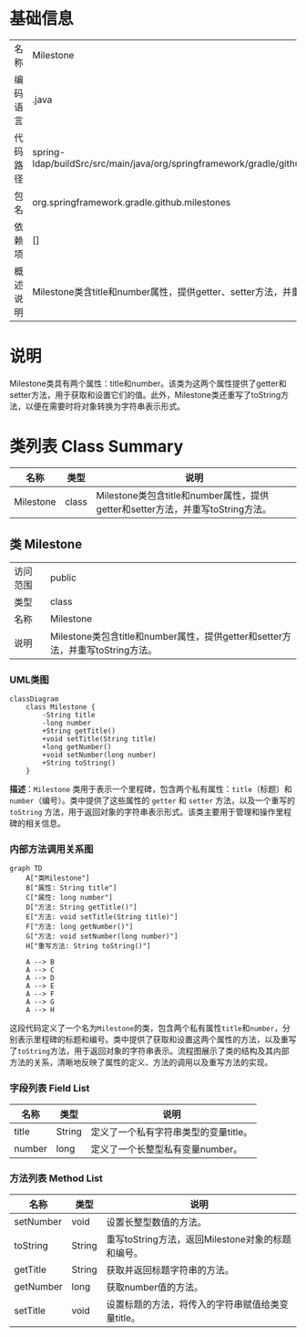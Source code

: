 # 基础信息

|      |      |
|------|------|
| 名称 | Milestone |
| 编码语言 | .java |
| 代码路径 | spring-ldap/buildSrc/src/main/java/org/springframework/gradle/github/milestones/Milestone.java |
| 包名 | org.springframework.gradle.github.milestones |
| 依赖项 | [] |
| 概述说明 | Milestone类含title和number属性，提供getter、setter方法，并重写toString方法。 |

# 说明

Milestone类具有两个属性：title和number。该类为这两个属性提供了getter和setter方法，用于获取和设置它们的值。此外，Milestone类还重写了toString方法，以便在需要时将对象转换为字符串表示形式。

# 类列表 Class Summary

| 名称   | 类型  | 说明 |
|-------|------|-------------|
| Milestone | class | Milestone类包含title和number属性，提供getter和setter方法，并重写toString方法。 |



## 类 Milestone

|      |      |
|------|------|
| 访问范围 | public |
| 类型 | class |
| 名称 | Milestone |
| 说明 | Milestone类包含title和number属性，提供getter和setter方法，并重写toString方法。 |


### UML类图

```mermaid
classDiagram
    class Milestone {
        -String title
        -long number
        +String getTitle()
        +void setTitle(String title)
        +long getNumber()
        +void setNumber(long number)
        +String toString()
    }
```

**描述**：`Milestone` 类用于表示一个里程碑，包含两个私有属性：`title`（标题）和 `number`（编号）。类中提供了这些属性的 `getter` 和 `setter` 方法，以及一个重写的 `toString` 方法，用于返回对象的字符串表示形式。该类主要用于管理和操作里程碑的相关信息。


### 内部方法调用关系图

```mermaid
graph TD
    A["类Milestone"]
    B["属性: String title"]
    C["属性: long number"]
    D["方法: String getTitle()"]
    E["方法: void setTitle(String title)"]
    F["方法: long getNumber()"]
    G["方法: void setNumber(long number)"]
    H["重写方法: String toString()"]

    A --> B
    A --> C
    A --> D
    A --> E
    A --> F
    A --> G
    A --> H
```

这段代码定义了一个名为`Milestone`的类，包含两个私有属性`title`和`number`，分别表示里程碑的标题和编号。类中提供了获取和设置这两个属性的方法，以及重写了`toString`方法，用于返回对象的字符串表示。流程图展示了类的结构及其内部方法的关系，清晰地反映了属性的定义、方法的调用以及重写方法的实现。

### 字段列表 Field List

| 名称  | 类型  | 说明 |
|-------|-------|------|
| title | String | 定义了一个私有字符串类型的变量title。 |
| number | long | 定义了一个长整型私有变量number。 |

### 方法列表 Method List

| 名称  | 类型  | 说明 |
|-------|-------|------|
| setNumber | void | 设置长整型数值的方法。 |
| toString | String | 重写toString方法，返回Milestone对象的标题和编号。 |
| getTitle | String | 获取并返回标题字符串的方法。 |
| getNumber | long | 获取number值的方法。 |
| setTitle | void | 设置标题的方法，将传入的字符串赋值给类变量title。 |




